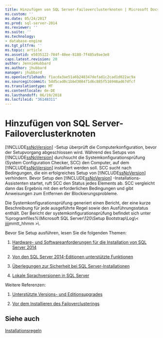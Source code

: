```yaml
---
title: Hinzufügen von SQL Server-Failoverclusterknoten | Microsoft Docs
ms.custom: ''
ms.date: 05/24/2017
ms.prod: sql-server-2014
ms.reviewer: ''
ms.suite: ''
ms.technology:
- database-engine
ms.tgt_pltfrm: ''
ms.topic: article
ms.assetid: e5035122-784f-40ee-8188-7f485a9ae3e8
caps.latest.revision: 20
author: JennieHubbard
ms.author: jhubbard
manager: jhubbard
ms.openlocfilehash: f1acda3ae51a6b248347defad1c2cad1d022ac9a
ms.sourcegitcommit: 5dd5cad0c1bbd308471d6c885f516948ad67dfcf
ms.translationtype: MT
ms.contentlocale: de-DE
ms.lasthandoff: 06/19/2018
ms.locfileid: "36148311"
---
```

# <a name="add-sql-server-failover-cluster-node"></a>Hinzufügen von SQL Server-Failoverclusterknoten
  [!INCLUDE[ssNoVersion](../../includes/ssnoversion-md.md)] -Setup überprüft die Computerkonfiguration, bevor der Setupvorgang abgeschlossen wird. Während des Setups von [!INCLUDE[ssNoVersion](../../includes/ssnoversion-md.md)] durchsucht die Systemkonfigurationsprüfung (System Configuration Checker, SCC) den Computer, auf dem [!INCLUDE[ssNoVersion](../../includes/ssnoversion-md.md)] installiert werden soll. SCC sucht nach Bedingungen, die ein erfolgreiches Setup von [!INCLUDE[ssNoVersion](../../includes/ssnoversion-md.md)] verhindern. Bevor Setup den [!INCLUDE[ssNoVersion](../../includes/ssnoversion-md.md)] -Installations-Assistenten startet, ruft SCC den Status jedes Elements ab. SCC vergleicht dann das Ergebnis mit den erforderlichen Bedingungen und gibt Anweisungen zum Entfernen der Blockierungsprobleme.  
  
 Die Systemkonfigurationsprüfung generiert einen Bericht, der eine kurze Beschreibung für jede ausgeführte Regel sowie den Ausführungsstatus enthält. Der Bericht der systemkonfigurationsprüfung befindet sich unter %programfiles%\Microsoft SQL Server\120\Setup Bootstrap\Log\\< jjjjmmtt_hhmm >\\.  
  
 Bevor Sie Setup ausführen, lesen Sie die folgenden Themen:  
  
1.  [Hardware- und Softwareanforderungen für die Installation von SQL Server 2014](hardware-and-software-requirements-for-installing-sql-server.md)  
  
2.  [Von den SQL Server 2014-Editionen unterstützte Funktionen](../../../2014/getting-started/features-supported-by-the-editions-of-sql-server-2014.md)  
  
3.  [Überlegungen zur Sicherheit bei SQL Server-Installationen](../../../2014/sql-server/install/security-considerations-for-a-sql-server-installation.md)  
  
4.  [Lokale Sprachversionen in SQL Server](../../../2014/sql-server/install/local-language-versions-in-sql-server.md)  
  
 Weitere Referenzen:  
  
1.  [Unterstützte Versions- und Editionsupgrades](../../database-engine/install-windows/supported-version-and-edition-upgrades.md)  
  
2.  [Vor dem Installieren des Failoverclusterings](../failover-clusters/install/before-installing-failover-clustering.md)  
  
## <a name="see-also"></a>Siehe auch  
 [Installationsregeln](../../../2014/sql-server/install/install-rules.md)  
  
  